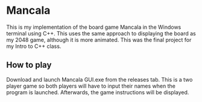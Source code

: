 # Mancala

This is my implementation of the board game Mancala in the Windows terminal using C++. This uses the same approach to displaying the board as my 2048 game, although it is more animated.
This was the final project for my Intro to C++ class.

## How to play
Download and launch Mancala GUI.exe from the releases tab. This is a two player game so both players will have to input their names when the program is launched. Afterwards, the game instructions will be displayed. 
